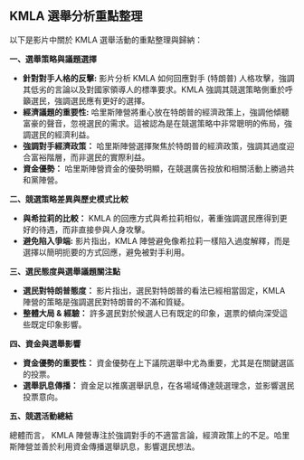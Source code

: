 ## KMLA 選舉分析重點整理

以下是影片中關於 KMLA 選舉活動的重點整理與歸納：

**一、選舉策略與議題選擇**

*   **針對對手人格的反擊:** 影片分析 KMLA 如何回應對手 (特朗普) 人格攻擊，強調其低劣的言論以及對國家領導人的標準要求。KMLA 強調其競選策略側重於呼籲選民，強調選民應有更好的選擇。
*   **經濟議題的重要性:** 哈里斯陣營將重心放在特朗普的經濟政策上，強調他傾聽富豪的聲音，忽視選民的需求。這被認為是在競選策略中非常聰明的佈局，強調選民的經濟利益。
*   **強調對手經濟政策：** 哈里斯陣營選擇聚焦於特朗普的經濟政策，強調其過度迎合富裕階層，而非選民的實際利益。
*   **資金優勢：** 哈里斯陣營資金的優勢明顯，在競選廣告投放和相關活動上勝過共和黨陣營。

**二、競選策略差異與歷史模式比較**

*   **與希拉莉的比較：** KMLA 的回應方式與希拉莉相似，著重強調選民應得到更好的待遇，而非直接參與人身攻擊。
*   **避免陷入爭端:** 影片指出，KMLA 陣營避免像希拉莉一樣陷入過度解釋，而是選擇以簡明扼要的方式回應，避免被對手利用。

**三、選民態度與選舉議題關注點**

*   **選民對特朗普態度：** 影片指出，選民對特朗普的看法已經相當固定，KMLA 陣營的策略是強調選民對特朗普的不滿和質疑。
*   **整體大局 & 經驗：** 許多選民對於候選人已有既定的印象，選票的傾向深受這些既定印象影響。

**四、資金與選舉影響**

*   **資金優勢的重要性：** 資金優勢在上下議院選舉中尤為重要，尤其是在關鍵選區的投票。
*   **選舉訊息傳播：** 資金足以推廣選舉訊息，在各場域傳達競選理念，並影響選民投票意向。

**五、競選活動總結**

總體而言， KMLA 陣營專注於強調對手的不適當言論，經濟政策上的不足。哈里斯陣營並善於利用資金傳播選舉訊息，影響選民想法。